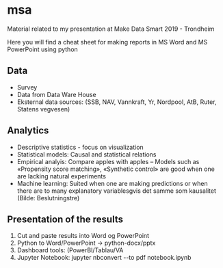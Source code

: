 # msa
Material related to my presentation at Make Data Smart 2019 - Trondheim

Here you will find a cheat sheet for making reports in MS Word and MS PowerPoint using python


## Data
* Survey 
* Data from Data Ware House
* Eksternal data sources:
(SSB, NAV, Vannkraft, Yr, Nordpool, AtB, Ruter, Statens vegvesen) 

## Analytics
* Descriptive statistics - focus on visualization
* Statistical models: Causal  and statistical relations
* Empirical analyis: Compare apples with apples – Models such as «Propensity score matching», «Synthetic control» are good when one are lacking natural experiments
* Machine learning: Suited when one are making predictions or when there are to many explanatory variablesgvis det samme som kausalitet (Bilde: Beslutningstre)

## Presentation of the results
1. Cut and paste results into Word og PowerPoint
2.	Python to Word/PowerPoint -> python-docx/pptx 
3.	Dashboard tools: (PowerBI/Tablau/VA
4.	Jupyter Notebook: jupyter nbconvert --to pdf notebook.ipynb
